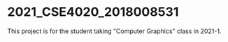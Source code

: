 # 2021_CSE4020_2018008531

This project is for the student taking "Computer Graphics" class in 2021-1.
